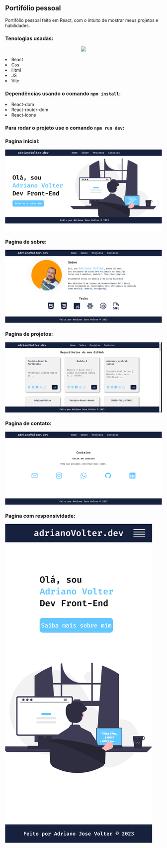 ## Portifólio pessoal 

<p> Portifólio pessoal feito em React, com o intuito de mostrar meus projetos e habilidades. </p>

### Tenologias usadas: 

<p align="center">
  <a href="https://skillicons.dev">
    <img src="https://skillicons.dev/icons?i=react,js,html,css,vite" />
  </a>
</p>
<li>React 
<li>Css 
<li>Html 
<li>JS
<li>Vite

### Dependências usando o comando `npm install`:

<li>React-dom
<li>React-router-dom
<li>React-icons


### Para rodar o projeto use o comando `npm run dev`:



### Pagina inicial:

![image](public/inicio-2.png)

### Pagina de sobre:

![image](public/sobre.png)

### Pagina de projetos:

![image](public/projetos.png)

### Pagina de contato:

![image](public/contatos.png)

### Pagina com responsividade:

![image](public/inicio-resp.png)